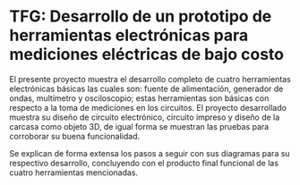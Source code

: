 # TFG: Desarrollo de un prototipo de herramientas electrónicas para mediciones eléctricas de bajo costo

El presente proyecto muestra el desarrollo completo de cuatro herramientas electrónicas básicas las cuales son: fuente de alimentación, generador de ondas, multímetro y osciloscopio; estas herramientas son básicas con respecto a la toma de mediciones en los circuitos. El proyecto desarrollado muestra su diseño de circuito electrónico, circuito impreso y diseño de la carcasa como objeto 3D, de igual forma se muestran las pruebas para corroborar su buena funcionalidad.

Se explican de forma extensa los pasos a seguir con sus diagramas para su respectivo desarrollo, concluyendo con el producto final funcional de las cuatro herramientas mencionadas.
